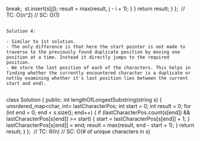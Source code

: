 break;
​
st.insert(s[j]);
result = max(result, j - i + 1);
}
}
return result;
}
};
​
// TC: O(n^2)
// SC: O(1)
```
​
Solution 4:
​
- Similar to 1st solution.
- The only difference is that here the start pointer is not made to traverse to the previously found duplicate position by moving one position at a time. Instead it directly jumps to the required position.
- We store the last position of each of the characters. This helps in finding whether the currently encountered character is a duplicate or not(by examining whether it's last position lies between the current start and end).
​
```
class Solution {
public:
int lengthOfLongestSubstring(string s) {
unordered_map<char, int> lastCharacterPos;
int start = 0;
int result = 0;
for (int end = 0; end < s.size(); end++) {
if (lastCharacterPos.count(s[end]) && lastCharacterPos[s[end]] >= start) {
start = lastCharacterPos[s[end]] + 1;
}
lastCharacterPos[s[end]] = end;
result = max(result, end - start + 1);
}
return result;
}
};
​
// TC: Θ(n)
// SC: O(# of unique characters in s)
```